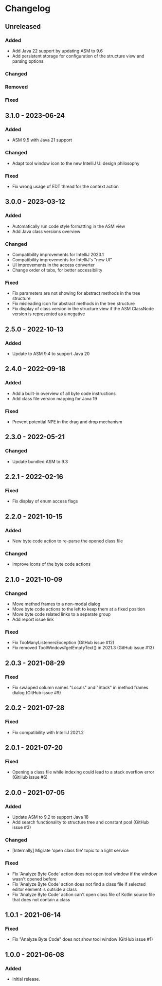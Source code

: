 # Changelog

## Unreleased

### Added
- Add Java 22 support by updating ASM to 9.6
- Add persistent storage for configuration of the structure view and parsing options

### Changed

### Removed

### Fixed

## 3.1.0 - 2023-06-24

### Added
- ASM 9.5 with Java 21 support

### Changed
- Adapt tool window icon to the new IntelliJ UI design philosophy

### Fixed
- Fix wrong usage of EDT thread for the context action

## 3.0.0 - 2023-03-12

### Added
- Automatically run code style formatting in the ASM view
- Add Java class versions overview

### Changed
- Compatibility improvements for IntelliJ 2023.1
- Compatibility improvements for IntelliJ's "new UI"
- UI improvements in the access converter
- Change order of tabs, for better accessibility

### Fixed
- Fix parameters are not showing for abstract methods in the tree structure
- Fix misleading icon for abstract methods in the tree structure
- Fix display of class version in the structure view if the ASM ClassNode version is represented as a negative

## 2.5.0 - 2022-10-13

### Added
- Update to ASM 9.4 to support Java 20

## 2.4.0 - 2022-09-18

### Added
- Add a built-in overview of all byte code instructions
- Add class file version mapping for Java 19

### Fixed
- Prevent potential NPE in the drag and drop mechanism

## 2.3.0 - 2022-05-21

### Changed
- Update bundled ASM to 9.3

## 2.2.1 - 2022-02-16

### Fixed
- Fix display of enum access flags

## 2.2.0 - 2021-10-15

### Added
- New byte code action to re-parse the opened class file

### Changed
- Improve icons of the byte code actions

## 2.1.0 - 2021-10-09

### Changed
- Move method frames to a non-modal dialog
- Move byte code actions to the left to keep them at a fixed position
- Move byte code related links to a separate group
- Add report issue link

### Fixed
- Fix TooManyListenersException (GitHub issue #12)
- Fix removed ToolWindow#getEmptyText() in 2021.3 (GitHub issue #13)

## 2.0.3 - 2021-08-29

### Fixed
- Fix swapped column names "Locals" and "Stack" in method frames dialog (GitHub issue #9)

## 2.0.2 - 2021-07-28

### Fixed
- Fix compatibility with IntelliJ 2021.2

## 2.0.1 - 2021-07-20

### Fixed
- Opening a class file while indexing could lead to a stack overflow error (GitHub issue #6)

## 2.0.0 - 2021-07-05

### Added
- Update ASM to 9.2 to support Java 18
- Add search functionality to structure tree and constant pool (GitHub issue #3)

### Changed
- [Internally] Migrate 'open class file' topic to a light service

### Fixed
- Fix 'Analyze Byte Code' action does not open tool window if the window wasn't opened before
- Fix 'Analyze Byte Code' action does not find a class file if selected editor element is outside a class
- Fix 'Analyze Byte Code' action can't open class file of Kotlin source file that does not contain a class

## 1.0.1 - 2021-06-14

### Fixed
- Fix "Analyze Byte Code" does not show tool window (GitHub issue #1)

## 1.0.0 - 2021-06-08

### Added
- Initial release.

